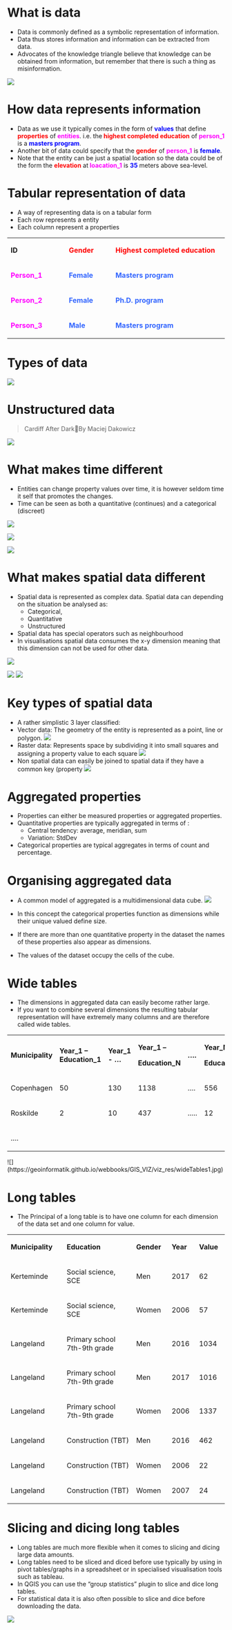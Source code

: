 # What is data
*  Data is commonly defined as a symbolic representation of information.
*  Data thus stores information and information can be extracted from data.
*  Advocates of the knowledge triangle believe that knowledge can be obtained from information, but remember that there is such a thing as misinformation.

![](https://geoinformatik.github.io/webbooks/GIS_VIZ/viz_res/KnowlageTriangel.jpg)


# How data represents information
*  Data as we use it typically comes in the form of <strong><span style="color: #0000ff;">values</span></strong> that define <strong><span style="color: #ff0000;">properties</span></strong> of <strong><span style="color: #ff00ff;">entities</span></strong>. i.e. the<strong><span style="color: #ff0000;"> highest completed education</span></strong> of <strong><span style="color: #ff00ff;">person_1</span></strong> is a <strong><span style="color: #0000ff;">masters program</span></strong>.
*  Another bit of data could specify that the <strong><span style="color: #ff0000;">gender</span></strong> of <strong><span style="color: #ff00ff;">person_1</span></strong> is <strong><span style="color: #0000ff;">female</span></strong>.
*  Note that the entity can be just a spatial location so the data could be of the form the <strong><span style="color: #ff0000;">elevation</span></strong> at<strong><span style="color: #ff00ff;"> loacation_1</span></strong> is <strong><span style="color: #0000ff;">35</span></strong> meters above sea-level.

# Tabular representation of data

* A way of representing data is on a tabular form 
* Each row represents a entity 
* Each column represent a properties
<table width="830" border-collapse:="collapse">
<tbody>
<tr>
<td width="189">
<p><strong>ID</strong></p>
</td>
<td width="145">
<p><strong><span style="color: #ff0000;">Gender</span></strong></p>
</td>
<td width="495">
<p><span style="color: #ff0000;"><strong>Highest completed education</strong> </span></p>
</td>
</tr>
<tr>
<td width="189">
<p><strong><span style="color: #ff00ff;">Person_1</span></strong></p>
</td>
<td width="145">
<p><strong><span style="color: #3366ff;">Female</span></strong></p>
</td>
<td width="495">
<p><strong><span style="color: #3366ff;">Masters program</span></strong></p>
</td>
</tr>
<tr>
<td width="189">
<p><strong><span style="color: #ff00ff;">Person_2</span></strong></p>
</td>
<td width="145">
<p><strong><span style="color: #3366ff;">Female</span></strong></p>
</td>
<td width="495">
<p><strong><span style="color: #3366ff;">Ph.D. program</span></strong></p>
</td>
</tr>
<tr>
<td width="189">
<p><strong><span style="color: #ff00ff;">Person_3</span></strong></p>
</td>
<td width="145">
<p><strong><span style="color: #3366ff;">Male</span></strong></p>
</td>
<td width="495">
<p><strong><span style="color: #3366ff;">Masters program</span></strong></p>
</td>
</tr>
</tbody>
</table>

# Types of data

![](https://geoinformatik.github.io/webbooks/GIS_VIZ/viz_res/data.svg)

# Unstructured data
> Cardiff After DarkBy Maciej Dakowicz

![](https://geoinformatik.github.io/webbooks/GIS_VIZ/viz_res/unstructuredData.jpg)

# What makes time different
* Entities can change property values over time, it is however seldom time it self that promotes the changes.
* Time can be seen as both a quantitative (continues) and a categorical (discreet)

![](https://geoinformatik.github.io/webbooks/GIS_VIZ/viz_res/chronoData1.jpg)

![](https://geoinformatik.github.io/webbooks/GIS_VIZ/viz_res/cronodata2a.jpg)

![](https://geoinformatik.github.io/webbooks/GIS_VIZ/viz_res/cronodata2b.jpg)


# What makes spatial data different
* Spatial data is represented as complex data.  Spatial data can depending on the situation be analysed as:
  * Categorical,
  * Quantitative
  * Unstructured
* Spatial data has special operators such as neighbourhood
* In visualisations spatial data  consumes the x-y dimension meaning that this dimension can not be used for other data.

![](https://geoinformatik.github.io/webbooks/GIS_VIZ/viz_res/spatialData1.png)

![](https://geoinformatik.github.io/webbooks/GIS_VIZ/viz_res/spatialdata2.jpg)
![](https://geoinformatik.github.io/webbooks/GIS_VIZ/viz_res/spatialdata3.jpg)

# Key types of spatial data 
* A rather simplistic 3 layer classified: 
* Vector data: The geometry of the entity is represented as a point, line or polygon. 
![](https://geoinformatik.github.io/webbooks/GIS_VIZ/viz_res/typesofspatiaData1.jpg)
* Raster data: Represents space by subdividing it into small squares and assigning a property value to each square
![](https://geoinformatik.github.io/webbooks/GIS_VIZ/viz_res/typesofspatialdata2.jpg)
* Non spatial data can easily be joined to spatial data if they have a common key (property
![](https://geoinformatik.github.io/webbooks/GIS_VIZ/viz_res/typesofspatialdata3.jpg)

# Aggregated properties
* Properties can either be measured properties or aggregated properties.
* Quantitative properties are typically aggregated in terms of :
  * Central tendency: average, meridian, sum 
  * Variation: StdDev
* Categorical properties are typical aggregates in terms of count and percentage.

# Organising aggregated data
* A common model of aggregated is a multidimensional data cube. 
![](https://geoinformatik.github.io/webbooks/GIS_VIZ/viz_res/oranisingAggragateddata.jpg)

* In this concept the categorical properties function as dimensions while their unique valued define size.
* If there are more than one quantitative property in the dataset the names of these properties also appear as dimensions.
* The values of the dataset occupy the cells of the cube.


# Wide tables

* The dimensions in aggregated data can easily become rather large. 
* If you want to combine several dimensions the resulting tabular representation will have extremely many columns and are therefore called wide tables.

<table width="825">
<tbody>
<tr>
<td width="149">
<p><strong>Municipality</strong></p>
</td>
<td width="159">
<p><strong>Year_1 &ndash; Education_1</strong></p>
</td>
<td width="105">
<p><strong>Year_1 - &hellip;</strong></p>
</td>
<td width="156">
<p><strong>Year_1 &ndash;</strong></p>
<p><strong>Education_N</strong></p>
</td>
<td width="96">
<p><strong>&hellip;.</strong></p>
</td>
<td width="161">
<p><strong>Year_N</strong><strong>-</strong></p>
<p><strong>Education_N</strong></p>
</td>
</tr>
<tr>
<td width="149">
<p>Copenhagen</p>
</td>
<td width="159">
<p>50</p>
</td>
<td width="105">
<p>130</p>
</td>
<td width="156">
<p>1138</p>
</td>
<td width="96">
<p>&hellip;.</p>
</td>
<td width="161">
<p>556</p>
</td>
</tr>
<tr>
<td width="149">
<p>Roskilde</p>
</td>
<td width="159">
<p>2</p>
</td>
<td width="105">
<p>10</p>
</td>
<td width="156">
<p>437</p>
</td>
<td width="96">
<p>&hellip;..</p>
</td>
<td width="161">
<p>12</p>
</td>
</tr>
<tr>
<td width="149">
<p>&hellip;.</p>
</td>
<td width="159">&nbsp;</td>
<td width="105">&nbsp;</td>
<td width="156">&nbsp;</td>
<td width="96">&nbsp;</td>
<td width="161">&nbsp;</td>
</tr>
</tbody>
</table>
![](https://geoinformatik.github.io/webbooks/GIS_VIZ/viz_res/wideTables1.jpg)


# Long tables
* The Principal of a long table is to have one column for each dimension of the data set and one column for value. 
 
 <table width="886">
<tbody>
<tr>
<td width="203">
<p><strong>Municipality</strong></p>
</td>
<td width="401">
<p><strong>Education</strong></p>
</td>
<td width="111">
<p><strong>Gender</strong></p>
</td>
<td width="80">
<p><strong>Year</strong></p>
</td>
<td width="91">
<p><strong>Value</strong></p>
</td>
</tr>
<tr>
<td width="203">
<p>Kerteminde</p>
</td>
<td width="401">
<p>Social science, SCE</p>
</td>
<td width="111">
<p>Men</p>
</td>
<td width="80">
<p>2017</p>
</td>
<td width="91">
<p>62</p>
</td>
</tr>
<tr>
<td width="203">
<p>Kerteminde</p>
</td>
<td width="401">
<p>Social science, SCE</p>
</td>
<td width="111">
<p>Women</p>
</td>
<td width="80">
<p>2006</p>
</td>
<td width="91">
<p>57</p>
</td>
</tr>
<tr>
<td width="203">
<p>Langeland</p>
</td>
<td width="401">
<p>Primary school 7th-9th grade</p>
</td>
<td width="111">
<p>Men</p>
</td>
<td width="80">
<p>2016</p>
</td>
<td width="91">
<p>1034</p>
</td>
</tr>
<tr>
<td width="203">
<p>Langeland</p>
</td>
<td width="401">
<p>Primary school 7th-9th grade</p>
</td>
<td width="111">
<p>Men</p>
</td>
<td width="80">
<p>2017</p>
</td>
<td width="91">
<p>1016</p>
</td>
</tr>
<tr>
<td width="203">
<p>Langeland</p>
</td>
<td width="401">
<p>Primary school 7th-9th grade</p>
</td>
<td width="111">
<p>Women</p>
</td>
<td width="80">
<p>2006</p>
</td>
<td width="91">
<p>1337</p>
</td>
</tr>
<tr>
<td width="203">
<p>Langeland</p>
</td>
<td width="401">
<p>Construction (TBT)</p>
</td>
<td width="111">
<p>Men</p>
</td>
<td width="80">
<p>2016</p>
</td>
<td width="91">
<p>462</p>
</td>
</tr>
<tr>
<td width="203">
<p>Langeland</p>
</td>
<td width="401">
<p>Construction (TBT)</p>
</td>
<td width="111">
<p>Women</p>
</td>
<td width="80">
<p>2006</p>
</td>
<td width="91">
<p>22</p>
</td>
</tr>
<tr>
<td width="203">
<p>Langeland</p>
</td>
<td width="401">
<p>Construction (TBT)</p>
</td>
<td width="111">
<p>Women</p>
</td>
<td width="80">
<p>2007</p>
</td>
<td width="91">
<p>24</p>
</td>
</tr>
</tbody>
</table>

# Slicing and dicing long tables
* Long tables are much more flexible when it comes to slicing and dicing large data amounts.
* Long tables need to be sliced and diced before use typically by using in pivot tables/graphs in a spreadsheet or in specialised visualisation tools such as tableau.
* In QGIS you can use the “group statistics” plugin to slice and dice long tables.
* For statistical data it is also often possible to slice and dice before downloading the data.

![](https://geoinformatik.github.io/webbooks/GIS_VIZ/viz_res/sliceDice.jpg)





